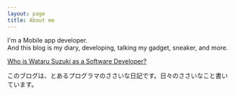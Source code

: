 ```yaml
---
layout: page
title: About me
---
```


I'm a Mobile app developer.  
And this blog is my diary, developing, talking my gadget, sneaker, and more.

[Who is Wataru Suzuki as a Software Developer?](https://github.com/WataruSuzuki)

このブログは、とあるプログラマのささいな日記です。日々のささいなこと書いています。
